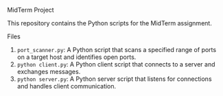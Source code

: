 MidTerm Project

This repository contains the Python scripts for the MidTerm assignment.

Files
1. `port_scanner.py`: A Python script that scans a specified range of ports on a target host and identifies open ports.
2. `python client.py`: A Python client script that connects to a server and exchanges messages.
3. `python server.py`: A Python server script that listens for connections and handles client communication.
